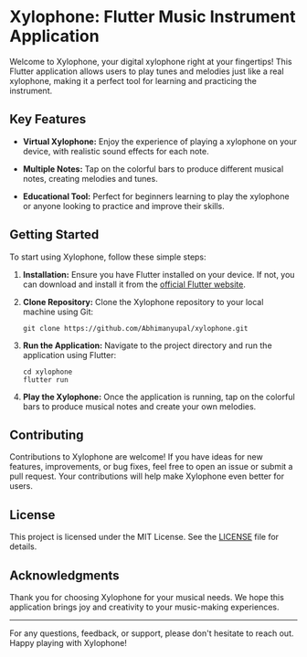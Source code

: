 # Xylophone: Flutter Music Instrument Application

Welcome to Xylophone, your digital xylophone right at your fingertips! This Flutter application allows users to play tunes and melodies just like a real xylophone, making it a perfect tool for learning and practicing the instrument.

## Key Features

- **Virtual Xylophone:** Enjoy the experience of playing a xylophone on your device, with realistic sound effects for each note.

- **Multiple Notes:** Tap on the colorful bars to produce different musical notes, creating melodies and tunes.

- **Educational Tool:** Perfect for beginners learning to play the xylophone or anyone looking to practice and improve their skills.

## Getting Started

To start using Xylophone, follow these simple steps:

1. **Installation:** Ensure you have Flutter installed on your device. If not, you can download and install it from the [official Flutter website](https://flutter.dev/docs/get-started/install).

2. **Clone Repository:** Clone the Xylophone repository to your local machine using Git:

    ```
    git clone https://github.com/Abhimanyupal/xylophone.git
    ```

3. **Run the Application:** Navigate to the project directory and run the application using Flutter:

    ```
    cd xylophone
    flutter run
    ```

4. **Play the Xylophone:** Once the application is running, tap on the colorful bars to produce musical notes and create your own melodies.

## Contributing

Contributions to Xylophone are welcome! If you have ideas for new features, improvements, or bug fixes, feel free to open an issue or submit a pull request. Your contributions will help make Xylophone even better for users.

## License

This project is licensed under the MIT License. See the [LICENSE](LICENSE) file for details.

## Acknowledgments

Thank you for choosing Xylophone for your musical needs. We hope this application brings joy and creativity to your music-making experiences.

---

For any questions, feedback, or support, please don't hesitate to reach out. Happy playing with Xylophone!
